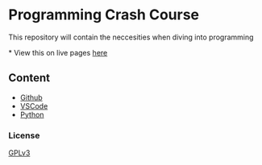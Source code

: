 # Programming Crash Course

This repository will contain the neccesities when diving into programming

\* View this on live pages [here](https://scott-cjx.github.io/Programming-Crash-Course/)


## Content

- [Github](./github/README.md)
- [VSCode](./vscode/README.md)
- [Python](./python/README.md)


### License

[GPLv3](../LICENSE)
